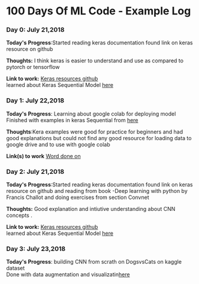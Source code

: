 # 100 Days Of ML Code - Example Log

### Day 0: July 21,2018

**Today's Progress**:Started reading keras documentation found link on keras resource on github

**Thoughts:** I think keras is easier to understand and use as compared to pytorch or tensorflow

**Link to work:** [Keras resources github](https://github.com/anandpawara/keras-resources)<br>
learned about Keras Sequential Model  [here](https://keras.io/models/sequential/)<br>

### Day 1: July 22,2018
**Today's Progress**: Learning about google colab for deploying model <br>
Finished with examples in keras Sequential from [here](https://keras.io/models/sequential/)<br>

**Thoughts**:Kera examples were good for practice for beginners and had good explanations but could not find any good resource for loading data to google drive and to use with google colab

**Link(s) to work**
[Word done on](www.github.com/anandpawara/)

### Day 2: July 21,2018

**Today's Progress**:Started reading keras documentation found link on keras resource on github and reading from book -Deep learning with python by Francis Challot and doing exercises from section Convnet

**Thoughts:** Good explanation and intiutive understanding about CNN concepts .

**Link to work:** [Keras resources github](https://github.com/anandpawara/keras-resources)<br>
learned about Keras Sequential Model  [here](https://keras.io/models/sequential/)<br>

### Day 3: July 23,2018
**Today's Progress**: building CNN from scrath on DogsvsCats on kaggle dataset <br>
Done with data augmentation and visualizatin[here](https://github.com/anandpawara/100_Days_ML_Challenge/tree/master/Deep_learning_with_Python_Francis_Challot/Deep_learning_for_computer_vision)<br>
